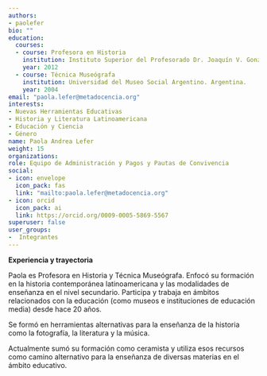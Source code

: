 ```yaml
---
authors:
- paolefer
bio: ""
education:
  courses:
  - course: Profesora en Historia
    institution: Instituto Superior del Profesorado Dr. Joaquín V. González. Argentina.
    year: 2012
  - course: Técnica Museógrafa
    institution: Universidad del Museo Social Argentino. Argentina.
    year: 2004
email: "paola.lefer@metadocencia.org"
interests:
- Nuevas Herramientas Educativas
- Historia y Literatura Latinoamericana
- Educación y Ciencia
- Género
name: Paola Andrea Lefer
weight: 15
organizations:
role: Equipo de Administración y Pagos y Pautas de Convivencia
social:
- icon: envelope
  icon_pack: fas
  link: "mailto:paola.lefer@metadocencia.org"
- icon: orcid
  icon_pack: ai
  link: https://orcid.org/0009-0005-5869-5567
superuser: false
user_groups:
-  Integrantes
---
```


**Experiencia y trayectoria**


Paola es Profesora en Historia y Técnica Museógrafa. Enfocó su formación en la historia contemporánea latinoamericana y las modalidades de enseñanza en el nivel secundario. Participa y trabaja en ámbitos relacionados con la educación (como museos e instituciones de educación media) desde hace 20 años.

Se formó en herramientas alternativas para la enseñanza de la historia como la fotografía, la literatura y la música. 

Actualmente sumó su formación como ceramista y utiliza esos recursos como camino alternativo para la enseñanza de diversas materias en el ámbito educativo.
